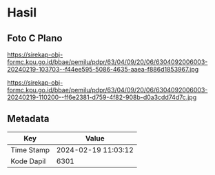 # Hasil

## Foto C Plano

https://sirekap-obj-formc.kpu.go.id/bbae/pemilu/pdpr/63/04/09/20/06/6304092006003-20240219-103703--f44ee595-5086-4635-aaea-f886d1853967.jpg

https://sirekap-obj-formc.kpu.go.id/bbae/pemilu/pdpr/63/04/09/20/06/6304092006003-20240219-110200--ff6e2381-d759-4f82-908b-d0a3cdd74d7c.jpg


## Metadata

| Key        | Value               |
| ---------- | ------------------- |
| Time Stamp | 2024-02-19 11:03:12 |
| Kode Dapil | 6301                |



